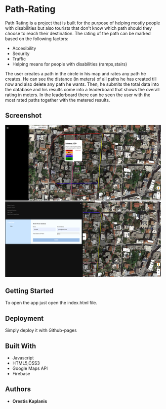 # Path-Rating

Path Rating is a project that is built for the purpose of helping mostly people with disabilities but also tourists that don't know which path should they choose to reach their destination.
The rating of the path can be marked based on the following factors:
* Accesibility
* Security
* Traffic 
* Helping means for people with disabilities (ramps,stairs)

The user creates a path in the circle in his map and rates any path he creates. He can see the distance (in meters) of all paths he has created till now and also delete any path he wants.
Then, he submits the total data into the database and his results come into a leaderboard that shows the overall rating in meters.
In the leaderboard there can be seen the user with the most rated paths together with the metered results.

## Screenshot

![scr1](https://github.com/userman95/PathRating/blob/master/scr1.png)
![scr2](https://github.com/userman95/PathRating/blob/master/scr2.png)

## Getting Started

To open the app just open the index.html file.

## Deployment

Simply deploy it with Github-pages

## Built With

  * Javascript
  * HTML5,CSS3
  * Google Maps API
  * Firebase

## Authors

* **Orestis Kaplanis** 
